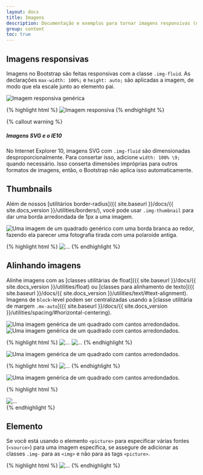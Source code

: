 ```yaml
---
layout: docs
title: Imagens
description: Documentação e exemplos para tornar imagens responsivas (nunca crescem mais que os elementos pais) e adicionar estilos leves a elas, através de classes.
group: content
toc: true
---
```


## Imagens responsivas

Imagens no Bootstrap são feitas responsivas com a classe `.img-fluid`. As declarações `max-width: 100%;` e `height: auto;` são aplicadas a imagem, de modo que ela escale junto ao elemento pai.

<div class="bd-example">
  <img data-src="holder.js/100px250" class="img-fluid" alt="Imagem responsiva genérica">
</div>

{% highlight html %}
<img src="..." class="img-fluid" alt="Imagem responsiva">
{% endhighlight %}

{% callout warning %}
##### Imagens SVG e o IE10

No Internet Explorer 10, imagens SVG com `.img-fluid` são dimensionadas desproporcionalmente. Para consertar isso, adicione `width: 100% \9;` quando necessário. Isso conserta dimensões impróprias para outros formatos de imagens, então, o Bootstrap não aplica isso automaticamente.

## Thumbnails

Além de nossos [utilitários border-radius]({{ site.baseurl }}/docs/{{ site.docs_version }}/utilities/borders/), você pode usar `.img-thumbnail` para dar uma borda arredondada de 1px a uma imagem.

<div class="bd-example bd-example-images">
  <img data-src="holder.js/200x200" class="img-thumbnail" alt="Uma imagem de um quadrado genérico com uma borda branca ao redor, fazendo ela parecer uma fotografia tirada com uma polaroide antiga.">
</div>

{% highlight html %}
<img src="..." alt="..." class="img-thumbnail">
{% endhighlight %}

## Alinhando imagens

Alinhe imagens com as [classes utilitárias de float]({{ site.baseurl }}/docs/{{ site.docs_version }}/utilities/float) ou [classes para alinhamento de texto]({{ site.baseurl }}/docs/{{ site.docs_version }}/utilities/text/#text-alignment). Imagens de `block`-level podem ser centralizadas usando a [classe utilitária de margem `.mx-auto`]({{ site.baseurl }}/docs/{{ site.docs_version }}/utilities/spacing/#horizontal-centering).

<div class="bd-example bd-example-images">
  <img data-src="holder.js/200x200" class="rounded float-left" alt="Uma imagem genérica de um quadrado com cantos arredondados.">
  <img data-src="holder.js/200x200" class="rounded float-right" alt="Uma imagem genérica de um quadrado com cantos arredondados.">
</div>

{% highlight html %}
<img src="..." class="rounded float-left" alt="...">
<img src="..." class="rounded float-right" alt="...">
{% endhighlight %}

<div class="bd-example bd-example-images">
  <img data-src="holder.js/200x200" class="rounded mx-auto d-block" alt="Uma imagem genérica de um quadrado com cantos arredondados.">
</div>

{% highlight html %}
<img src="..." class="rounded mx-auto d-block" alt="...">
{% endhighlight %}

<div class="bd-example bd-example-images">
  <div class="text-center">
    <img data-src="holder.js/200x200" class="rounded" alt="Uma imagem genérica de um quadrado com cantos arredondados.">
  </div>
</div>

{% highlight html %}
<div class="text-center">
  <img src="..." class="rounded" alt="...">
</div>
{% endhighlight %}


## Elemento <picture>

Se você está usando o elemento `<picture>` para especificar várias fontes (`<source>`) para uma imagem específica, se assegure de adicionar as classes `.img-` para as `<img>` e não para as tags `<picture>`.

{% highlight html %}
​<picture>
  <source srcset="..." type="image/svg+xml">
  <img src="..." class="img-fluid img-thumbnail" alt="...">
</picture>
{% endhighlight %}
